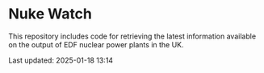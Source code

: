 # Nuke Watch

This repository includes code for retrieving the latest information available on the output of EDF nuclear power plants in the UK.

Last updated: 2025-01-18 13:14